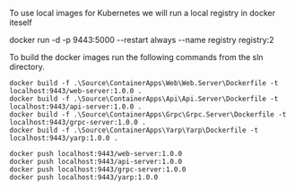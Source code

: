 To use local images for Kubernetes we will run a local registry in docker iteself

docker run -d -p 9443:5000 --restart always --name registry registry:2

To build the docker images run the following commands from the sln directory.


```
docker build -f .\Source\ContainerApps\Web\Web.Server\Dockerfile -t localhost:9443/web-server:1.0.0 .
docker build -f .\Source\ContainerApps\Api\Api.Server\Dockerfile -t localhost:9443/api-server:1.0.0 .
docker build -f .\Source\ContainerApps\Grpc\Grpc.Server\Dockerfile -t localhost:9443/grpc-server:1.0.0 .
docker build -f .\Source\ContainerApps\Yarp\Yarp\Dockerfile -t localhost:9443/yarp:1.0.0 .

docker push localhost:9443/web-server:1.0.0
docker push localhost:9443/api-server:1.0.0
docker push localhost:9443/grpc-server:1.0.0
docker push localhost:9443/yarp:1.0.0
```
